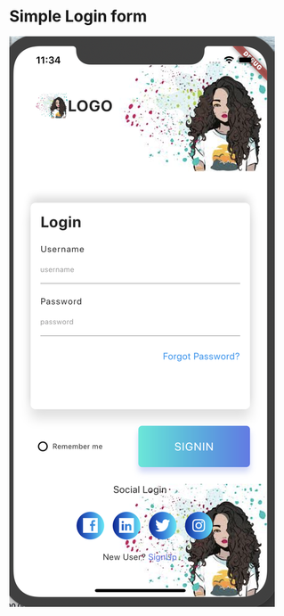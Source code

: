 # Simple Login form 

![alt text](https://github.com/z106a/flutter_loginForm/blob/master/preview.png)
